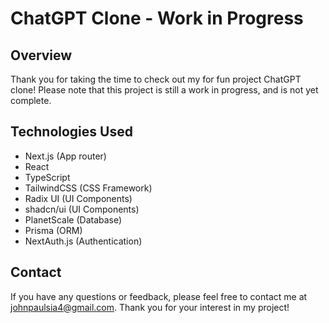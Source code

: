 # ChatGPT Clone - Work in Progress

## Overview

Thank you for taking the time to check out my for fun project ChatGPT clone! Please note that this project is still a work in progress, and is not yet complete.

## Technologies Used

- Next.js (App router)
- React
- TypeScript
- TailwindCSS (CSS Framework)
- Radix UI (UI Components)
- shadcn/ui (UI Components)
- PlanetScale (Database)
- Prisma (ORM)
- NextAuth.js (Authentication)

## Contact

If you have any questions or feedback, please feel free to contact me at johnpaulsia4@gmail.com. Thank you for your interest in my project!
